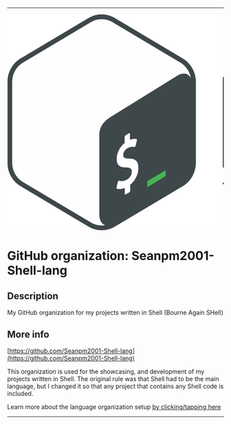 
***

![Gnu-bash-logo.svg_Cropped.png failed to load. The file may be missing or corrupt. Check the file path for errors first.](/AdditionalInfo/1/Seanpm2001-Shell-lang/Gnu-bash-logo.svg_Cropped.png)

# GitHub organization: Seanpm2001-Shell-lang

## Description

My GitHub organization for my projects written in Shell (Bourne Again SHell)

## More info

[https://github.com/Seanpm2001-Shell-lang](https://github.com/Seanpm2001-Shell-lang)

This organization is used for the showcasing, and development of my projects written in Shell. The original rule was that Shell had to be the main language, but I changed it so that any project that contains any Shell code is included.

Learn more about the language organization setup [by clicking/tapping here](/AdditionalInfo/LanguageOrgs/README.md)

***
